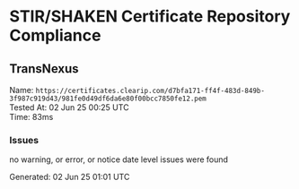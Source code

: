 # STIR/SHAKEN Certificate Repository Compliance

## TransNexus

Name: `https://certificates.clearip.com/d7bfa171-ff4f-483d-849b-3f987c919d43/981fe0d49df6da6e80f00bcc7850fe12.pem`\
Tested At: 02 Jun 25 00:25 UTC\
Time: 83ms

### Issues

no warning, or error, or notice date level issues were found

Generated: 02 Jun 25 01:01 UTC